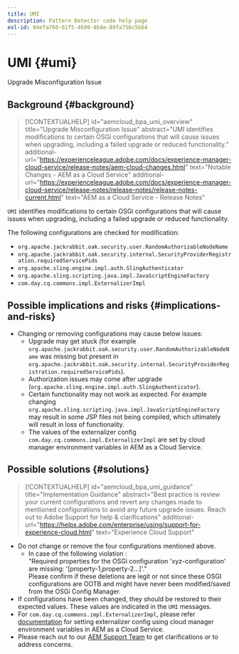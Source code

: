 ```yaml
---
title: UMI
description: Pattern Detector code help page
exl-id: 04efa760-61f5-4690-8b4e-89fa756c5b64
---
```

# UMI {#umi}

Upgrade Misconfiguration Issue

## Background {#background}

>[!CONTEXTUALHELP]
>id="aemcloud_bpa_umi_overview"
>title="Upgrade Misconfiguration Issue"
>abstract="UMI identifies modifications to certain OSGi configurations that will cause issues when upgrading, including a failed upgrade or reduced functionality."
>additional-url="https://experienceleague.adobe.com/docs/experience-manager-cloud-service/release-notes/aem-cloud-changes.html" text="Notable Changes - AEM as a Cloud Service"
>additional-url="https://experienceleague.adobe.com/docs/experience-manager-cloud-service/release-notes/release-notes/release-notes-current.html" text="AEM as a Cloud Service - Release Notes"

`UMI` identifies modifications to certain OSGi configurations that will cause issues when upgrading, including a failed upgrade or reduced functionality.

The following configurations are checked for modification:
* `org.apache.jackrabbit.oak.security.user.RandomAuthorizableNodeName`
* `org.apache.jackrabbit.oak.security.internal.SecurityProviderRegistration.requiredServicePids`
* `org.apache.sling.engine.impl.auth.SlingAuthenticator`
* `org.apache.sling.scripting.java.impl.JavaScriptEngineFactory`
* `com.day.cq.commons.impl.ExternalizerImpl`

## Possible implications and risks {#implications-and-risks}

* Changing or removing configurations may cause below issues:
  * Upgrade may get stuck (for example `org.apache.jackrabbit.oak.security.user.RandomAuthorizableNodeName` was missing but present in `org.apache.jackrabbit.oak.security.internal.SecurityProviderRegistration.requiredServicePids`).
  * Authorization issues may come after upgrade (`org.apache.sling.engine.impl.auth.SlingAuthenticator`).
  * Certain functionality may not work as expected. For example changing `org.apache.sling.scripting.java.impl.JavaScriptEngineFactory` may result in some JSP files not being compiled, which ultimately will result in loss of functionality.
  * The values of the externalizer config `com.day.cq.commons.impl.ExternalizerImpl` are set by cloud manager environment variables in AEM as a Cloud Service.

## Possible solutions {#solutions}

>[!CONTEXTUALHELP]
>id="aemcloud_bpa_umi_guidance"
>title="Implementation Guidance"
>abstract="Best practice is review your current configurations and revert any changes made to mentioned configurations to avoid any future upgrade issues. Reach out to Adobe Support for help & clarifications"
>additional-url="https://helpx.adobe.com/enterprise/using/support-for-experience-cloud.html" text="Experience Cloud Support"

* Do not change or remove the four configurations mentioned above.
  * In case of the following violation :  
  "Required properties for the OSGi configuration 'xyz-configuration' are missing: '[property-1,property-2...]'."  
  Please confirm if these deletions are legit or not since these OSGI configurations are OOTB and might have never been modified/saved from the OSGi Config Manager.
* If configurations have been changed, they should be restored to their expected values. These values are indicated in the `UMI` messages.
* For `com.day.cq.commons.impl.ExternalizerImpl`, please refer [documentation](https://experienceleague.adobe.com/docs/experience-manager-cloud-service/implementing/developer-tools/externalizer.html?lang=en) for setting externalizer config using cloud manager environment variables in AEM as a Cloud Service.
* Please reach out to our [AEM Support Team](https://helpx.adobe.com/enterprise/using/support-for-experience-cloud.html) to get clarifications or to address concerns.
